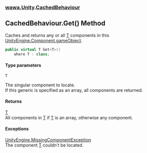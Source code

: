 ### [wawa.Unity](wawa.Unity.md 'wawa.Unity').[CachedBehaviour](CachedBehaviour.md 'wawa.Unity.CachedBehaviour')

## CachedBehaviour.Get<T>() Method

Caches and returns any or all [T](CachedBehaviour.Get{T}.md#wawa.Unity.CachedBehaviour.Get_T_().T 'wawa.Unity.CachedBehaviour.Get<T>().T') components in this [UnityEngine.Component.gameObject](https://docs.microsoft.com/en-us/dotnet/api/UnityEngine.Component.gameObject 'UnityEngine.Component.gameObject').

```csharp
public virtual T Get<T>()
    where T : class;
```
#### Type parameters

<a name='wawa.Unity.CachedBehaviour.Get_T_().T'></a>

`T`

The singular component to locate.  
If this generic is specified as an array, all components are returned.

#### Returns
[T](CachedBehaviour.Get{T}.md#wawa.Unity.CachedBehaviour.Get_T_().T 'wawa.Unity.CachedBehaviour.Get<T>().T')  
All components in [T](CachedBehaviour.Get{T}.md#wawa.Unity.CachedBehaviour.Get_T_().T 'wawa.Unity.CachedBehaviour.Get<T>().T') if [T](CachedBehaviour.Get{T}.md#wawa.Unity.CachedBehaviour.Get_T_().T 'wawa.Unity.CachedBehaviour.Get<T>().T') is an array, otherwise any component.

#### Exceptions

[UnityEngine.MissingComponentException](https://docs.microsoft.com/en-us/dotnet/api/UnityEngine.MissingComponentException 'UnityEngine.MissingComponentException')  
The component [T](CachedBehaviour.Get{T}.md#wawa.Unity.CachedBehaviour.Get_T_().T 'wawa.Unity.CachedBehaviour.Get<T>().T') couldn't be located.